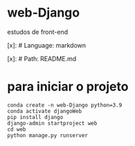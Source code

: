 # web-Django
 
estudos de front-end
 
[x]: # Language: markdown

[x]: # Path: README.md

# para iniciar o projeto
    
    conda create -n web-Django python=3.9
    conda activate djangoWeb
    pip install django
    django-admin startproject web
    cd web
    python manage.py runserver
 